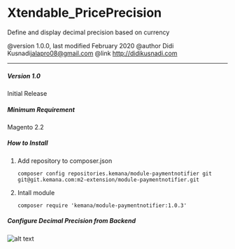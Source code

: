 
# Xtendable_PricePrecision

Define and display decimal precision based on currency

@version     1.0.0, last modified February 2020
@author 	 Didi Kusnadi<jalapro08@gmail.com>
@link        http://didikusnadi.com

---
##### Version 1.0
Initial Release

##### Minimum Requirement
Magento 2.2

##### How to Install
1. Add repository to composer.json

   ```composer config repositories.kemana/module-paymentnotifier git git@git.kemana.com:m2-extension/module-paymentnotifier.git```
1. Intall module

   ```composer require 'kemana/module-paymentnotifier:1.0.3'```

##### Configure Decimal Precision from Backend

![alt text](backend-configuration.png)